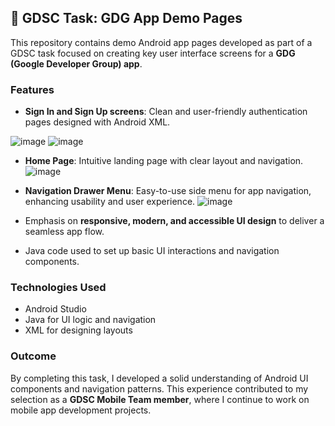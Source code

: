 ## 📱 GDSC Task: GDG App Demo Pages

This repository contains demo Android app pages developed as part of a GDSC task focused on creating key user interface screens for a **GDG (Google Developer Group) app**.

### Features

- **Sign In and Sign Up screens**: Clean and user-friendly authentication pages designed with Android XML.

![image](https://github.com/user-attachments/assets/3b07e96e-a65d-4441-9102-a9fdd192223d)
![image](https://github.com/user-attachments/assets/a3ff4ae0-388f-4846-bea4-1fbfafae3a40)

- **Home Page**: Intuitive landing page with clear layout and navigation.
![image](https://github.com/user-attachments/assets/9316f584-65ad-4cf2-b185-fc6091a561c4)

- **Navigation Drawer Menu**: Easy-to-use side menu for app navigation, enhancing usability and user experience.
![image](https://github.com/user-attachments/assets/93e0567c-b612-4628-bb74-4021c45c67e3)

- Emphasis on **responsive, modern, and accessible UI design** to deliver a seamless app flow.
- Java code used to set up basic UI interactions and navigation components.

### Technologies Used

- Android Studio  
- Java for UI logic and navigation  
- XML for designing layouts  

### Outcome

By completing this task, I developed a solid understanding of Android UI components and navigation patterns. This experience contributed to my selection as a **GDSC Mobile Team member**, where I continue to work on mobile app development projects.
